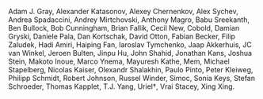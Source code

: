 Adam J. Gray,
Alexander Katasonov,
Alexey Chernenkov,
Alex Sychev,
Andrea Spadaccini,
Andrey Mirtchovski,
Anthony Magro,
Babu Sreekanth,
Ben Bullock,
Bob Cunningham,
Brian Fallik,
Cecil New,
Cobold,
Damian Gryski,
Daniele Pala,
Dan Kortschak,
David Otton,
Fabian Becker,
Filip Zaludek,
Hadi Amiri,
Haiping Fan,
Iaroslav Tymchenko,
Jaap Akkerhuis,
JC van Winkel,
Jeroen Bulten,
Jinpu Hu,
John Shahid,
Jonathan Kans,
Joshua Stein,
Makoto Inoue,
Marco Ynema,
Mayuresh Kathe,
Mem,
Michael Stapelberg,
Nicolas Kaiser,
Olexandr Shalakhin,
Paulo Pinto,
Peter Kleiweg,
Philipp Schmidt,
Robert Johnson,
Russel Winder,
Simoc,
Sonia Keys,
Stefan Schroeder,
Thomas Kapplet,
T.J. Yang,
Uriel$\dagger$,
Vrai Stacey,
Xing Xing.
